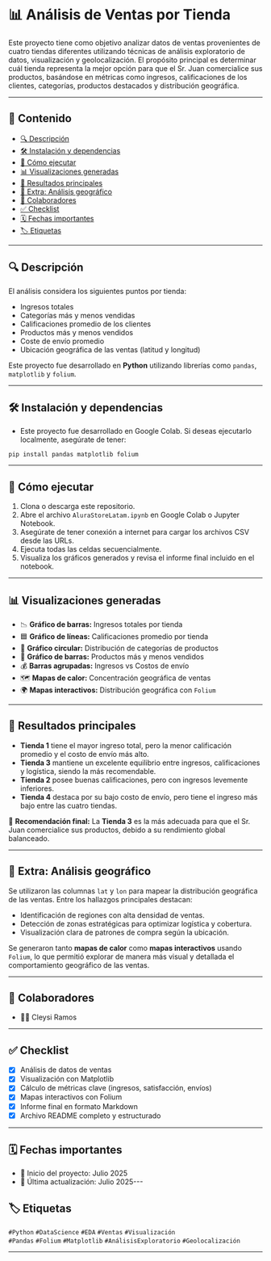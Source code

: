 # 📊 Análisis de Ventas por Tienda

Este proyecto tiene como objetivo analizar datos de ventas provenientes de cuatro tiendas diferentes utilizando técnicas de análisis exploratorio de datos, visualización y geolocalización. El propósito principal es determinar cuál tienda representa la mejor opción para que el Sr. Juan comercialice sus productos, basándose en métricas como ingresos, calificaciones de los clientes, categorías, productos destacados y distribución geográfica.

---

## 📌 Contenido

- [🔍 Descripción](#-descripción)
- [🛠️ Instalación y dependencias](#️-instalación-y-dependencias)
- [🚀 Cómo ejecutar](#-cómo-ejecutar)
- [📊 Visualizaciones generadas](#-visualizaciones-generadas)
- [🧠 Resultados principales](#-resultados-principales)
- [📍 Extra: Análisis geográfico](#-extra-análisis-geográfico)
- [👥 Colaboradores](#-colaboradores)
- [✅ Checklist](#-checklist)
- [🗓️ Fechas importantes](#-fechas-importantes)
- [🏷️ Etiquetas](#-etiquetas)

---

## 🔍 Descripción

El análisis considera los siguientes puntos por tienda:

- Ingresos totales  
- Categorías más y menos vendidas  
- Calificaciones promedio de los clientes  
- Productos más y menos vendidos  
- Coste de envío promedio  
- Ubicación geográfica de las ventas (latitud y longitud)

Este proyecto fue desarrollado en **Python** utilizando librerías como `pandas`, `matplotlib` y `folium`.

---

## 🛠️ Instalación y dependencias

- Este proyecto fue desarrollado en Google Colab. Si deseas ejecutarlo localmente, asegúrate de tener:

`pip install pandas matplotlib folium`

---
## 🚀 Cómo ejecutar

1. Clona o descarga este repositorio.
2. Abre el archivo `AluraStoreLatam.ipynb` en Google Colab o Jupyter Notebook.
3. Asegúrate de tener conexión a internet para cargar los archivos CSV desde las URLs.
4. Ejecuta todas las celdas secuencialmente.
5. Visualiza los gráficos generados y revisa el informe final incluido en el notebook.

---

## 📊 Visualizaciones generadas

- 📉 **Gráfico de barras:** Ingresos totales por tienda  
- 🟦 **Gráfico de líneas:** Calificaciones promedio por tienda  
- 🧩 **Gráfico circular:** Distribución de categorías de productos  
- 🔻 **Gráfico de barras:** Productos más y menos vendidos  
- 💰 **Barras agrupadas:** Ingresos vs Costos de envío  
- 🗺️ **Mapas de calor:** Concentración geográfica de ventas  
- 🌍 **Mapas interactivos:** Distribución geográfica con `Folium`
---

## 🧠 Resultados principales

- **Tienda 1** tiene el mayor ingreso total, pero la menor calificación promedio y el costo de envío más alto.
- **Tienda 3** mantiene un excelente equilibrio entre ingresos, calificaciones y logística, siendo la más recomendable.
- **Tienda 2** posee buenas calificaciones, pero con ingresos levemente inferiores.
- **Tienda 4** destaca por su bajo costo de envío, pero tiene el ingreso más bajo entre las cuatro tiendas.

📌 **Recomendación final:** La **Tienda 3** es la más adecuada para que el Sr. Juan comercialice sus productos, debido a su rendimiento global balanceado.

---

## 📍 Extra: Análisis geográfico

Se utilizaron las columnas `lat` y `lon` para mapear la distribución geográfica de las ventas. Entre los hallazgos principales destacan:

- Identificación de regiones con alta densidad de ventas.
- Detección de zonas estratégicas para optimizar logística y cobertura.
- Visualización clara de patrones de compra según la ubicación.

Se generaron tanto **mapas de calor** como **mapas interactivos** usando `Folium`, lo que permitió explorar de manera más visual y detallada el comportamiento geográfico de las ventas.

---

## 👥 Colaboradores

- 👩‍💻 Cleysi Ramos 
---
## ✅ Checklist

- [x] Análisis de datos de ventas
- [x] Visualización con Matplotlib
- [x] Cálculo de métricas clave (ingresos, satisfacción, envíos)
- [x] Mapas interactivos con Folium
- [x] Informe final en formato Markdown
- [x] Archivo README completo y estructurado

---

## 🗓️ Fechas importantes

- 📅 Inicio del proyecto: Julio 2025  
- 📅 Última actualización: Julio 2025---

## 🏷️ Etiquetas

`#Python` `#DataScience` `#EDA` `#Ventas` `#Visualización`  
`#Pandas` `#Folium` `#Matplotlib` `#AnálisisExploratorio` `#Geolocalización`

---
